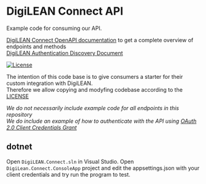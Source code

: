 # DigiLEAN Connect API

Example code for consuming our API.

[DigiLEAN Connect OpenAPI documentation](https://connect.digilean.tools/swagger/index.html) to get a complete overview of endpoints and methods  
[DigiLEAN Authentication Discovery Document](https://auth.digilean.tools/.well-known/openid-configuration)

[![License](https://img.shields.io/badge/License-BSD_3--Clause-blue.svg)](https://opensource.org/licenses/BSD-3-Clause)

The intention of this code base is to give consumers a starter for their custom integration with DigiLEAN.  
Therefore we allow copying and modyfing codebase according to the [LICENSE](LICENSE)

*We do not necessarily include example code for all endpoints in this repository*  
*We do include an example of how to authenticate with the API using [OAuth 2.0 Client Credentials Grant](https://datatracker.ietf.org/doc/html/rfc6749#section-4.4)*

## dotnet

Open `DigiLEAN.Connect.sln` in Visual Studio. Open `DigiLean.Connect.ConsoleApp` project and edit the appsettings.json with your client credentials and try run the program to test.